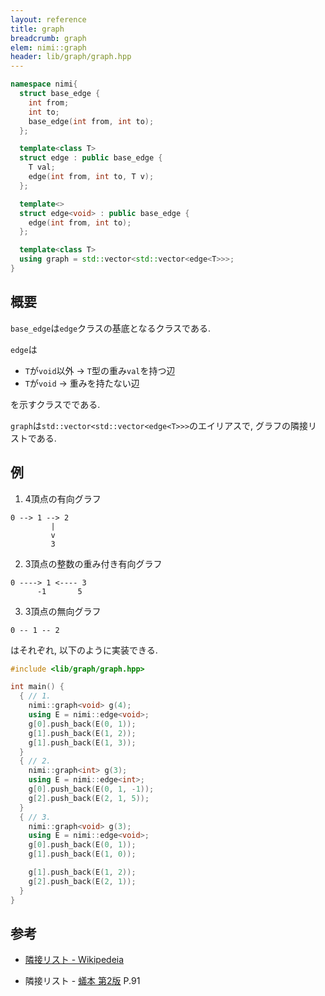 ```yaml
---
layout: reference
title: graph
breadcrumb: graph
elem: nimi::graph
header: lib/graph/graph.hpp
---
```


```cpp
namespace nimi{
  struct base_edge {
    int from;
    int to;
    base_edge(int from, int to);
  };

  template<class T>
  struct edge : public base_edge {
    T val;
    edge(int from, int to, T v);
  };

  template<>
  struct edge<void> : public base_edge {
    edge(int from, int to);
  };

  template<class T>
  using graph = std::vector<std::vector<edge<T>>>;
}
```

## 概要

`base_edge`は`edge`クラスの基底となるクラスである.

`edge`は

- `T`が`void`以外 -> `T`型の重み`val`を持つ辺
- `T`が`void` -> 重みを持たない辺

を示すクラスでである.

`graph`は`std::vector<std::vector<edge<T>>>`のエイリアスで, グラフの隣接リストである. 

## 例

 
1. 4頂点の有向グラフ
```
0 --> 1 --> 2
         |
         v
         3
```

2. 3頂点の整数の重み付き有向グラフ
```
0 ----> 1 <---- 3
      -1       5
```

3. 3頂点の無向グラフ

```
0 -- 1 -- 2
```

はそれぞれ, 以下のように実装できる.

```cpp
#include <lib/graph/graph.hpp>

int main() {
  { // 1.
    nimi::graph<void> g(4);
    using E = nimi::edge<void>;
    g[0].push_back(E(0, 1));
    g[1].push_back(E(1, 2));
    g[1].push_back(E(1, 3));
  }
  { // 2.
    nimi::graph<int> g(3);
    using E = nimi::edge<int>;
    g[0].push_back(E(0, 1, -1));
    g[2].push_back(E(2, 1, 5));
  }
  { // 3.
    nimi::graph<void> g(3);
    using E = nimi::edge<void>;
    g[0].push_back(E(0, 1));
    g[1].push_back(E(1, 0));

    g[1].push_back(E(1, 2));
    g[2].push_back(E(2, 1));
  }
}
```

## 参考

- [隣接リスト - Wikipedeia](https://ja.wikipedia.org/wiki/%E9%9A%A3%E6%8E%A5%E3%83%AA%E3%82%B9%E3%83%88)

- 隣接リスト - [蟻本 第2版](https://www.amazon.co.jp/%E3%83%97%E3%83%AD%E3%82%B0%E3%83%A9%E3%83%9F%E3%83%B3%E3%82%B0%E3%82%B3%E3%83%B3%E3%83%86%E3%82%B9%E3%83%88%E3%83%81%E3%83%A3%E3%83%AC%E3%83%B3%E3%82%B8%E3%83%96%E3%83%83%E3%82%AF-%E7%AC%AC2%E7%89%88-%EF%BD%9E%E5%95%8F%E9%A1%8C%E8%A7%A3%E6%B1%BA%E3%81%AE%E3%82%A2%E3%83%AB%E3%82%B4%E3%83%AA%E3%82%BA%E3%83%A0%E6%B4%BB%E7%94%A8%E5%8A%9B%E3%81%A8%E3%82%B3%E3%83%BC%E3%83%87%E3%82%A3%E3%83%B3%E3%82%B0%E3%83%86%E3%82%AF%E3%83%8B%E3%83%83%E3%82%AF%E3%82%92%E9%8D%9B%E3%81%88%E3%82%8B%EF%BD%9E-%E7%A7%8B%E8%91%89%E6%8B%93%E5%93%89/dp/4839941068) P.91
